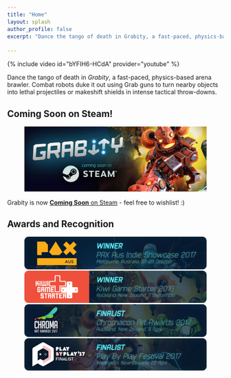 ```yaml
---
title: "Home"
layout: splash
author_profile: false
excerpt: "Dance the tango of death in Grabity, a fast-paced, physics-based arena brawler."

---
```


{% include video id="bYFIH6-HCdA" provider="youtube" %}

Dance the tango of death in *Grabity*, a fast-paced, physics-based arena brawler. Combat robots duke it out using Grab guns to turn nearby objects into lethal projectiles or makeshift shields in intense tactical throw-downs.


## Coming Soon on Steam!

<figure>
    <a href="http://store.steampowered.com/app/652810/Grabity/"><img src="/assets/images/steam/grabity_coming_soon_to_steam.jpg"></a>
</figure>

Grabity is now [**Coming Soon** on Steam](http://store.steampowered.com/app/652810/Grabity/) - feel free to wishlist! :)


## Awards and Recognition

<figure>
    <a href="http://aus.paxsite.com/indie/2017/08#grabity"><img src="/assets/images/awards/pax_aus_2017.png"></a>
    <a href="http://nzgda.com/news/kiwi-game-starter-2016/"><img src="/assets/images/awards/kiwi_game_starter_2016.png"></a>
    <a href="http://www.chromacon.co.nz/art-awards/"><img src="/assets/images/awards/chromacon_2017.png"></a>
    <a href="http://www.playbyplay.co.nz/awards/"><img src="/assets/images/awards/play_by_play_2017.png"></a>
</figure>
